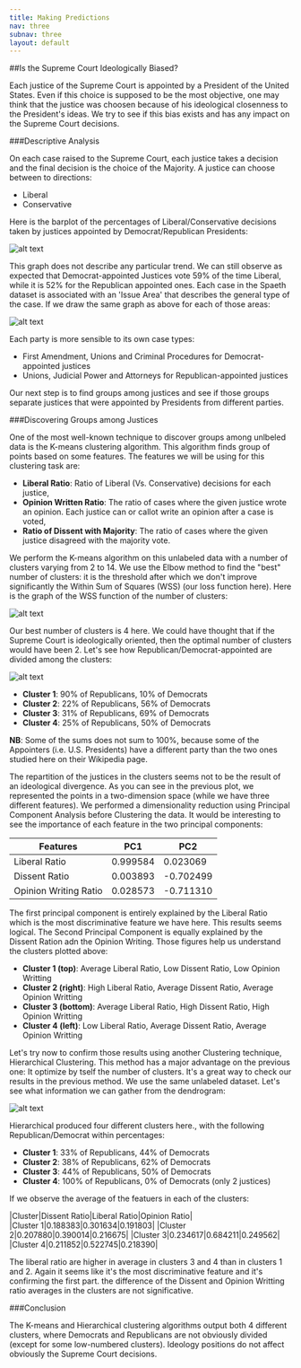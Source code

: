 ```yaml
---
title: Making Predictions
nav: three
subnav: three
layout: default
---
```


##Is the Supreme Court Ideologically Biased?

Each justice of the Supreme Court is appointed by a President of the United States. Even if this choice is supposed to be the most objective, one may think that the justice was choosen because of his ideological
closenness to the President's ideas. We try to see if this bias exists and has any impact on the Supreme Court decisions.

###Descriptive Analysis

On each case raised to the Supreme Court, each justice takes a decision and the final decision is the choice of the Majority. A justice can choose between to directions:

* Liberal
* Conservative

Here is the barplot of the percentages of Liberal/Conservative decisions taken by justices appointed by Democrat/Republican Presidents:

![alt text]({{site.baseurl}}img/pred1_bar_1.png "Title")

This graph does not describe any particular trend. We can still observe as expected that Democrat-appointed Justices vote 59% of the time Liberal, while it is 52% for the Republican appointed ones.
Each case in the Spaeth dataset is associated with an 'Issue Area' that describes the general type of the case. If we draw the same graph as above for each of those areas:

![alt text]({{site.baseurl}}img/pred1_bar_2.png "Title")

Each party is more sensible to its own case types:

* First Amendment, Unions and Criminal Procedures for Democrat-appointed justices
* Unions, Judicial Power and Attorneys for Republican-appointed justices

Our next step is to find groups among justices and see if those groups separate justices that were appointed by Presidents from different parties. 

###Discovering Groups among Justices

One of the most well-known technique to discover groups among unlbeled data is the K-means clustering algorithm. This algorithm finds group of points based on some features. The features we will be using
for this clustering task are:

* **Liberal Ratio**: Ratio of Liberal (Vs. Conservative) decisions for each justice,
* **Opinion Written Ratio**: The ratio of cases where the given justice wrote an opinion. Each justice can or callot write an opinion after a case is voted,
* **Ratio of Dissent with Majority**: The ratio of cases where the given justice disagreed with the majority vote.

We perform the K-means algorithm on this unlabeled data with a number of clusters varying from 2 to 14. We use the Elbow method to find the "best" number of clusters: it is the threshold after
which we don't improve significantly the Within Sum of Squares (WSS) (our loss function here). Here is the graph of the WSS function of the number of clusters:

![alt text]({{site.baseurl}}img/pred1_elbow.png "Title")

Our best number of clusters is 4 here. We could have thought that if the Supreme Court is ideologically oriented, then the optimal number of clusters would have been 2. Let's see how Republican/Democrat-appointed
are divided among the clusters:

![alt text]({{site.baseurl}}img/pred1_kmeans.png "Title")

* **Cluster 1**: 90% of Republicans, 10% of Democrats
* **Cluster 2**: 22% of Republicans, 56% of Democrats
* **Cluster 3**: 31% of Republicans, 69% of Democrats
* **Cluster 4**: 25% of Republicans, 50% of Democrats 

**NB**: Some of the sums does not sum to 100%, because some of the Appointers (i.e. U.S. Presidents) have a different party than the two ones studied here on their Wikipedia page.

The repartition of the justices in the clusters seems not to be the result of an ideological divergence. As you can see in the previous plot, we represented the points in a two-dimension space (while we have three
different features). We performed a dimensionality reduction using Principal Component Analysis before Clustering the data. It would be interesting to see the importance of each feature in the two
principal components:

|Features|PC1|PC2|
|---|---|---|
|Liberal Ratio | 0.999584  |0.023069  |
|Dissent Ratio  |0.003893  |-0.702499  |
|Opinion Writing Ratio  |0.028573  |-0.711310  |

The first principal component is entirely explained by the Liberal Ratio which is the most discriminative feature we have here. This results seems logical. The Second Principal Component is equally explained
by the Dissent Ration adn the Opinion Writing. Those figures help us understand the clusters plotted above:

* **Cluster 1 (top)**: Average Liberal Ratio, Low Dissent Ratio, Low Opinion Writting
* **Cluster 2 (right)**: High Liberal Ratio, Average Dissent Ratio, Average Opinion Writting
* **Cluster 3 (bottom)**: Average Liberal Ratio, High Dissent Ratio, High Opinion Writting
* **Cluster 4 (left)**: Low Liberal Ratio, Average Dissent Ratio, Average Opinion Writting

Let's try now to confirm those results using another Clustering technique, Hierarchical Clustering.
This method has a major advantage on the previous one: It optimize by tself the number of clusters. It's a great way to check our results in the previous method. We use the same unlabeled dataset.
Let's see what information we can gather from the dendrogram:

![alt text]({{site.baseurl}}img/pred1_hierarchical.png "Title")

Hierarchical produced four different clusters here., with the following Republican/Democrat within percentages:

* **Cluster 1**: 33% of Republicans, 44% of Democrats
* **Cluster 2**: 38% of Republicans, 62% of Democrats
* **Cluster 3**: 44% of Republicans, 50% of Democrats
* **Cluster 4**: 100% of Republicans, 0% of Democrats (only 2 justices)

If we observe the average of the featuers in each of the clusters: 

|Cluster|Dissent Ratio|Liberal Ratio|Opinion Ratio|			
|Cluster 1|0.188383|0.301634|0.191803|
|Cluster 2|0.207880|0.390014|0.216675|
|Cluster 3|0.234617|0.684211|0.249562|
|Cluster 4|0.211852|0.522745|0.218390|

The liberal ratio are higher in average in clusters 3 and 4 than in clusters 1 and 2. Again it seems like it's the most discriminative feature and it's confirming the first part. the difference of the Dissent and 
Opinion Writting ratio averages in the clusters are not significative.

###Conclusion

The K-means and Hierarchical clustering algorithms output both 4 different clusters, where Democrats and Republicans are not obviously divided (except for some low-numbered clusters). 
Ideology positions do not affect obviously the Supreme Court decisions.


